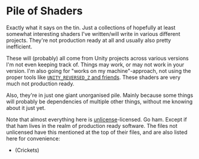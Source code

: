 Pile of Shaders
======

Exactly what it says on the tin. Just a collections of hopefully at least somewhat interesting shaders I've written/will write in various different projects. They're not production ready at all and usually also pretty inefficient.

These will (probably) all come from Unity projects across various versions I'm not even keeping track of. Things may work, or may not work in your version. I'm also going for "works on my machine"-approach, not using the proper tools like [`UNITY_REVERSED_Z` and friends](https://docs.unity3d.com/Manual/SL-PlatformDifferences.html). These shaders are very much not production ready.

Also, they're in just one giant unorganised pile. Mainly because some things will probably be dependencies of multiple other things, without me knowing about it just yet.

Note that almost everything here is [unlicense](./UNLICENSE)-licensed. Go ham. Except if that ham lives in the realm of production ready software. The files not unlicensed have this mentioned at the top of their files, and are also listed here for convenience:
* (Crickets)